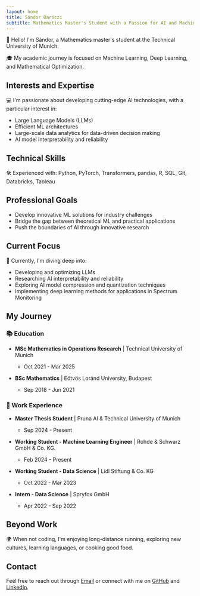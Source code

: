 ```yaml
---
layout: home
title: Sándor Daróczi
subtitle: Mathematics Master's Student with a Passion for AI and Machine Learning
---
```


👋 Hello! I'm Sándor, a Mathematics master's student at the Technical University of Munich.

🎓 My academic journey is focused on Machine Learning, Deep Learning, and Mathematical Optimization.

## Interests and Expertise

💻 I'm passionate about developing cutting-edge AI technologies, with a particular interest in:

- Large Language Models (LLMs)
- Efficient ML architectures
- Large-scale data analytics for data-driven decision making
- AI model interpretability and reliability

## Technical Skills

🛠️ Experienced with: Python, PyTorch, Transformers, pandas, R, SQL, Git, Databricks, Tableau

## Professional Goals

- Develop innovative ML solutions for industry challenges
- Bridge the gap between theoretical ML and practical applications
- Push the boundaries of AI through innovative research

## Current Focus

🌱 Currently, I'm diving deep into:

- Developing and optimizing LLMs
- Researching AI interpretability and reliability
- Exploring AI model compression and quantization techniques
- Implementing deep learning methods for applications in Spectrum Monitoring

## My Journey

### 📚 Education

- **MSc Mathematics in Operations Research** | Technical University of Munich
  - Oct 2021 - Mar 2025

- **BSc Mathematics** | Eötvös Loránd University, Budapest
  - Sep 2018 - Jun 2021

### 💼 Work Experience

- **Master Thesis Student** | Pruna AI & Technical University of Munich
  - Sep 2024 - Present

- **Working Student - Machine Learning Engineer** | Rohde & Schwarz GmbH & Co. KG.
  - Feb 2024 - Present

- **Working Student - Data Science** | Lidl Stiftung & Co. KG
  - Oct 2022 - Mar 2023

- **Intern - Data Science** | Spryfox GmbH
  - Apr 2022 - Sep 2022

## Beyond Work

🌍 When not coding, I'm enjoying long-distance running, exploring new cultures, learning languages, or cooking good food.

## Contact

Feel free to reach out through [Email](mailto:daroczisandor00@gmail.com) or connect with me on [GitHub](https://github.com/sandordaroczi/) and [LinkedIn](https://www.linkedin.com/in/sandor-daroczi/).
